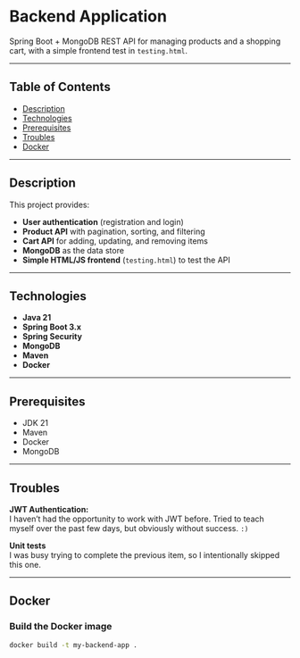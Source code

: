 # Backend Application

Spring Boot + MongoDB REST API for managing products and a shopping cart, with a simple frontend test in `testing.html`.

---

## Table of Contents

- [Description](#description)  
- [Technologies](#technologies)  
- [Prerequisites](#prerequisites)  
- [Troubles](#troubles)  
- [Docker](#docker)  

---

## Description

This project provides:

- **User authentication** (registration and login)  
- **Product API** with pagination, sorting, and filtering  
- **Cart API** for adding, updating, and removing items  
- **MongoDB** as the data store  
- **Simple HTML/JS frontend** (`testing.html`) to test the API  

---

## Technologies

- **Java 21**  
- **Spring Boot 3.x**  
- **Spring Security**  
- **MongoDB**  
- **Maven**  
- **Docker**  

---

## Prerequisites

- JDK 21  
- Maven  
- Docker  
- MongoDB  

---

## Troubles

**JWT Authentication:**  
I haven’t had the opportunity to work with JWT before. Tried to teach myself over the past few days, but obviously without success. `:)`

**Unit tests**  
I was busy trying to complete the previous item, so I intentionally skipped this one.  

---

## Docker

### Build the Docker image  
```bash
docker build -t my-backend-app .
